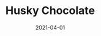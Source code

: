 ---
description: "Pattern%3A%20Husky%20%7C%20Color%3A%20Chocolate%20%7C%20Width%3A%2054%u201D%20%7C%20Content%3A%2092%25%20Polyester%2C%208%25%20Linen%20%7C%20Abrasion%3A%2050%2C000%20Double%20Rubs%20-%20Wyzenbeek%20Method%20%7C%20Repeat%3A%20n/a%20%7C%20Finish%3A%20INCASE%20by%20CRYPTON%20%7C%20Flammability%3A%20NFPA%20260%2C%20UFAC%20Class%201%2C%20CAL%20117%20%7C%20Applications%3A%20Contract%20/%20Hospitality%2C%20Residential%20%7C%20"
tags: 
  - "Lark Fontaine"
  - "Husky"
  - "Textiles"
image_primary: "img/Chocolate_bab868d2-5463-4ed7-bed9-af07079ed726_large.jpg"
href: "https://www.larkfontaine.com/collections/textiles/products/husky-chocolate"
designer: "Lark Fontaine"
title: "Husky Chocolate"
category: "Textiles"
subtitle: ""
manufacturer: "Lark Fontaine"
slug: "/manufacturers/lark-fontaine/textiles/lark-fontaine-husky-chocolate"
date: "2021-04-01"
---